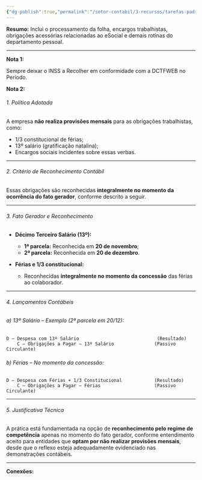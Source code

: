 ```yaml
---
{"dg-publish":true,"permalink":"/setor-contabil/3-recursos/tarefas-padrao/integrar-conferir-folha/","dgPassFrontmatter":true,"created":"2025-06-05T22:43:00.256-03:00","updated":"2025-06-10T13:10:04.262-03:00"}
---
```



**Resumo:** 
Inclui o processamento da folha, encargos trabalhistas, obrigações acessórias relacionadas ao eSocial e demais rotinas do departamento pessoal.

---
**Nota 1:**

Sempre deixar o INSS a Recolher em conformidade com a DCTFWEB no Período.

**Nota 2:**


###### 1. Política Adotada

A empresa **não realiza provisões mensais** para as obrigações trabalhistas, como:

* 1/3 constitucional de férias;
* 13º salário (gratificação natalina);
* Encargos sociais incidentes sobre essas verbas.

* * *

###### 2. Critério de Reconhecimento Contábil

Essas obrigações são reconhecidas **integralmente no momento da ocorrência do fato gerador**, conforme descrito a seguir.

* * *

###### 3. Fato Gerador e Reconhecimento

* **Décimo Terceiro Salário (13º):**
  
  * **1ª parcela:** Reconhecida em **20 de novembro**;
  * **2ª parcela:** Reconhecida em **20 de dezembro**.
* **Férias e 1/3 constitucional:**
  
  * Reconhecidas **integralmente no momento da concessão** das férias ao colaborador.

* * *

###### 4. Lançamentos Contábeis

###### a) 13º Salário – Exemplo (2ª parcela em 20/12):

    D – Despesa com 13º Salário                             (Resultado)
        C – Obrigações a Pagar – 13º Salário               (Passivo Circulante)

###### b) Férias – No momento da concessão:

    D – Despesa com Férias + 1/3 Constitucional            (Resultado)
        C – Obrigações a Pagar – Férias                    (Passivo Circulante)

* * *

###### 5. Justificativa Técnica

A prática está fundamentada na opção de **reconhecimento pelo regime de competência** apenas no momento do fato gerador, conforme entendimento aceito para entidades que **optam por não realizar provisões mensais**, desde que o reflexo esteja adequadamente evidenciado nas demonstrações contábeis.

---

**Conexões:**



